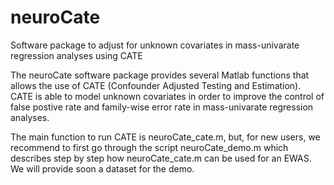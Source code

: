 # neuroCate
Software package to adjust for unknown covariates in mass-univarate regression analyses using CATE 

The neuroCate software package provides several Matlab functions that allows the use of CATE (Confounder Adjusted Testing and Estimation). CATE is able to model unknown covariates in order to improve the control of false postive rate and family-wise error rate in mass-univarate regression analyses.

The main function to run CATE is neuroCate_cate.m, but, for new users, we recommend to first go through the script neuroCate_demo.m which describes step by step how neuroCate_cate.m can be used for an EWAS. We will provide soon a dataset for the demo.
